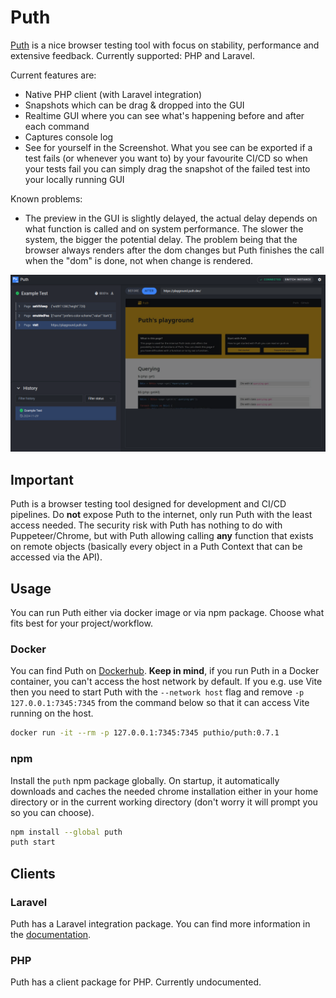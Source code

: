 # Puth

[Puth](https://puth.io) is a nice browser testing tool with focus on stability, performance and extensive
feedback. Currently supported: PHP and Laravel.

Current features are:

- Native PHP client (with Laravel integration)
- Snapshots which can be drag & dropped into the GUI
- Realtime GUI where you can see what's happening before and after each command
- Captures console log
- See for yourself in the Screenshot. What you see can be exported if a test fails (or whenever you want to)
by your favourite CI/CD so when your tests fail you can simply drag the snapshot of the failed test into your locally running GUI

Known problems:
- The preview in the GUI is slightly delayed, the actual delay depends on what function is called and on system performance. The slower the system, the bigger the potential delay. The problem being that the browser always renders after the dom changes but Puth finishes the call when the "dom" is done, not when change is rendered.

![GUI Preview](assets/gui-preview_2024-11.png)

## Important

Puth is a browser testing tool designed for development and CI/CD pipelines. Do **not** expose Puth to the internet, only run Puth with the least access needed.
The security risk with Puth has nothing to do with Puppeteer/Chrome, but with Puth allowing calling **any** function that exists on remote objects (basically every object in a Puth Context that can be accessed via the API).

## Usage

You can run Puth either via docker image or via npm package. Choose what fits best for your project/workflow.

### Docker

You can find Puth on [Dockerhub](https://hub.docker.com/r/puthio/puth). **Keep in mind**, if you run Puth in a Docker
container, you can't access the host network by default. If you e.g. use Vite then you need to start Puth with the
`--network host` flag and remove `-p 127.0.0.1:7345:7345` from the command below so that it can access Vite running on the host.

```bash
docker run -it --rm -p 127.0.0.1:7345:7345 puthio/puth:0.7.1
```

### npm

Install the `puth` npm package globally. On startup, it automatically downloads and caches the needed chrome installation either in your home directory or in the current working directory (don't worry it will prompt you so you can choose).

```bash
npm install --global puth
puth start
```

## Clients

### Laravel

Puth has a Laravel integration package. You can find more information in the [documentation](https://puth.io/docs/0_x/integrations/laravel).

### PHP

Puth has a client package for PHP. Currently undocumented.

